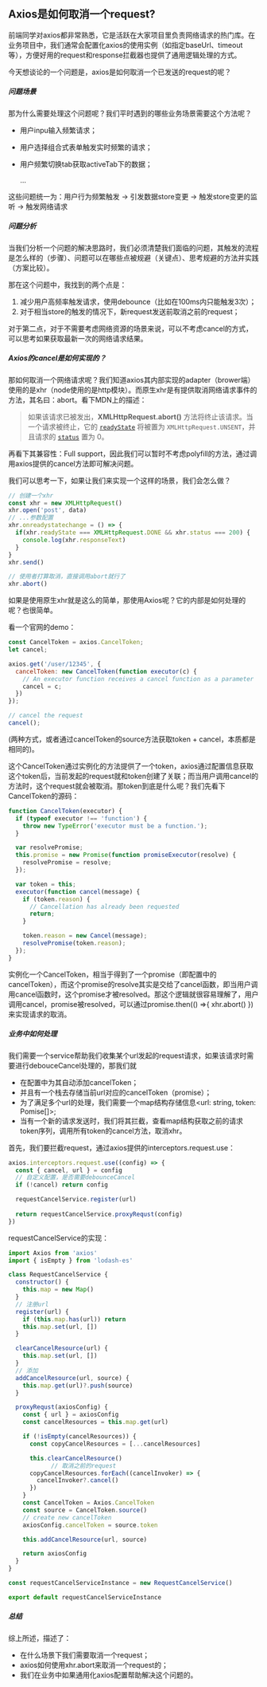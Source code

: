 ## Axios是如何取消一个request?

前端同学对axios都非常熟悉，它是活跃在大家项目里负责网络请求的热门库。在业务项目中，我们通常会配置化axios的使用实例（如指定baseUrl、timeout等），方便好用的request和response拦截器也提供了通用逻辑处理的方式。

今天想谈论的一个问题是，axios是如何取消一个已发送的request的呢？

##### 问题场景

那为什么需要处理这个问题呢？我们平时遇到的哪些业务场景需要这个方法呢？

* 用户inpu输入频繁请求；

* 用户选择组合式表单触发实时频繁的请求；

* 用户频繁切换tab获取activeTab下的数据；

  ...

这些问题统一为：用户行为频繁触发 -> 引发数据store变更 -> 触发store变更的监听 -> 触发网络请求

##### 问题分析

当我们分析一个问题的解决思路时，我们必须清楚我们面临的问题，其触发的流程是怎么样的（步骤）、问题可以在哪些点被规避（关键点）、思考规避的方法并实践（方案比较）。

那在这个问题中，我找到的两个点是：

1. 减少用户高频率触发请求，使用debounce（比如在100ms内只能触发3次）；
2. 对于相当store的触发的情况下，新request发送前取消之前的request；

对于第二点，对于不需要考虑网络资源的场景来说，可以不考虑cancel的方式，可以思考如果获取最新一次的网络请求结果。

##### Axios的cancel是如何实现的？

那如何取消一个网络请求呢？我们知道axios其内部实现的adapter（brower端）使用的是xhr（node使用的是http模块）。而原生xhr是有提供取消网络请求事件的方法，其名曰：abort。看下MDN上的描述：

> 如果该请求已被发出，**XMLHttpRequest.abort()** 方法将终止该请求。当一个请求被终止，它的  [`readyState`](https://developer.mozilla.org/zh-CN/docs/Web/API/XMLHttpRequest/readyState) 将被置为 `XMLHttpRequest.UNSENT`，并且请求的 [`status`](https://developer.mozilla.org/zh-CN/docs/Web/API/XMLHttpRequest/status) 置为 0。

再看下其兼容性：Full support，因此我们可以暂时不考虑polyfill的方法，通过调用axios提供的cancel方法即可解决问题。

我们可以思考一下，如果让我们来实现一个这样的场景，我们会怎么做？

```javascript
// 创建一个xhr
const xhr = new XMLHttpRequest()
xhr.open('post', data)
// ...参数配置
xhr.onreadystatechange = () => {
  if(xhr.readyState === XMLHttpRequest.DONE && xhr.status === 200) {
    console.log(xhr.responseText)
  }
}
xhr.send()

// 使用者打算取消，直接调用abort就行了
xhr.abort()
```

如果是使用原生xhr就是这么的简单，那使用Axios呢？它的内部是如何处理的呢？也很简单。

看一个官网的demo：

```javascript
const CancelToken = axios.CancelToken;
let cancel;

axios.get('/user/12345', {
  cancelToken: new CancelToken(function executor(c) {
    // An executor function receives a cancel function as a parameter
    cancel = c;
  })
});

// cancel the request
cancel();
```

(两种方式，或者通过cancelToken的source方法获取token + cancel，本质都是相同的)。

这个CancelToken通过实例化的方法提供了一个token，axios通过配置信息获取这个token后，当前发起的request就和token创建了关联；而当用户调用cancel的方法时，这个request就会被取消。那token到底是什么呢？我们先看下CancelToken的源码：

```javascript
function CancelToken(executor) {
  if (typeof executor !== 'function') {
    throw new TypeError('executor must be a function.');
  }

  var resolvePromise;
  this.promise = new Promise(function promiseExecutor(resolve) {
    resolvePromise = resolve;
  });

  var token = this;
  executor(function cancel(message) {
    if (token.reason) {
      // Cancellation has already been requested
      return;
    }

    token.reason = new Cancel(message);
    resolvePromise(token.reason);
  });
}
```

实例化一个CancelToken，相当于得到了一个promise（即配置中的cancelToken），而这个promise的resolve其实是交给了cancel函数，即当用户调用cancel函数时，这个promise才被resolved。那这个逻辑就很容易理解了，用户调用cancel，promise被resolved，可以通过promise.then(() =>{ xhr.abort() })来实现请求的取消。

##### 业务中如何处理

我们需要一个service帮助我们收集某个url发起的request请求，如果该请求时需要进行debouceCancel处理的，那我们就

* 在配置中为其自动添加cancelToken；
* 并且有一个栈去存储当前url对应的cancelToken（promise）；
* 为了满足多个url的处理，我们需要一个map结构存储信息<url: string, token: Pomise[]>;
* 当有一个新的请求发送时，我们将其拦截，查看map结构获取之前的请求token序列，调用所有token的cancel方法，取消xhr。

首先，我们要拦截request，通过axios提供的interceptors.request.use：

```javascript
axios.interceptors.request.use((config) => {
  const { cancel, url } = config
  // 自定义配置，是否需要debounceCancel
  if (!cancel) return config

  requestCancelService.register(url)
	
  return requestCancelService.proxyRequst(config)
})
```

requestCancelService的实现：

```javascript
import Axios from 'axios'
import { isEmpty } from 'lodash-es'

class RequestCancelService {
  constructor() {
    this.map = new Map()
  }
  // 注册url
  register(url) {
    if (this.map.has(url)) return
    this.map.set(url, [])
  }

  clearCancelResource(url) {
    this.map.set(url, [])
  }
  // 添加
  addCancelResource(url, source) {
    this.map.get(url)?.push(source)
  }

  proxyRequst(axiosConfig) {
    const { url } = axiosConfig
    const cancelResources = this.map.get(url)

    if (!isEmpty(cancelResources)) {
      const copyCancelResources = [...cancelResources]

      this.clearCancelResource()
			// 取消之前的request
      copyCancelResources.forEach((cancelInvoker) => {
        cancelInvoker?.cancel()
      })
    }
    const CancelToken = Axios.CancelToken
    const source = CancelToken.source()
    // create new cancelToken
    axiosConfig.cancelToken = source.token

    this.addCancelResource(url, source)

    return axiosConfig
  }
}

const requestCancelServiceInstance = new RequestCancelService()

export default requestCancelServiceInstance
```

##### 总结

综上所述，描述了：

* 在什么场景下我们需要取消一个request；
* axios如何使用xhr.abort来取消一个request的；
* 我们在业务中如果通用化axios配置帮助解决这个问题的。







